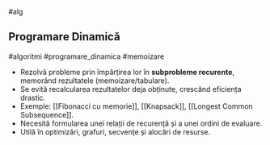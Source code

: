 #alg
## Programare Dinamică  
#algoritmi #programare_dinamica #memoizare

- Rezolvă probleme prin împărțirea lor în **subprobleme recurente**, memorând rezultatele (memoizare/tabulare).
- Se evită recalcularea rezultatelor deja obținute, crescând eficiența drastic.
- Exemple: [[Fibonacci cu memorie]], [[Knapsack]], [[Longest Common Subsequence]].
- Necesită formularea unei relații de recurență și a unei ordini de evaluare.
- Utilă în optimizări, grafuri, secvențe și alocări de resurse.